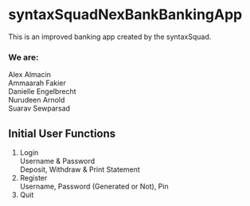 # syntaxSquadNexBankBankingApp
This is an improved banking app created by the syntaxSquad. <br>
### We are:
Alex Almacin<br>
Ammaarah Fakier <br>
Danielle Engelbrecht<br>
Nurudeen Arnold<br>
Suarav Sewparsad<br>

## Initial User Functions

1) Login <br>
    Username & Password <br>
        Deposit, Withdraw & Print Statement
2) Register <br>
    Username, Password (Generated or Not), Pin
3) Quit